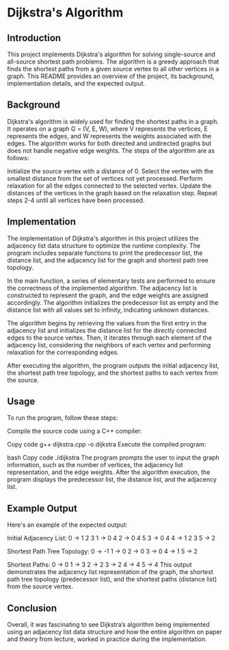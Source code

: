 # Dijkstra's Algorithm

## Introduction
This project implements Dijkstra's algorithm for solving single-source and all-source shortest path problems. The algorithm is a greedy approach that finds the shortest paths from a given source vertex to all other vertices in a graph. This README provides an overview of the project, its background, implementation details, and the expected output.

## Background
Dijkstra's algorithm is widely used for finding the shortest paths in a graph. It operates on a graph G = (V, E, W), where V represents the vertices, E represents the edges, and W represents the weights associated with the edges. The algorithm works for both directed and undirected graphs but does not handle negative edge weights. The steps of the algorithm are as follows:

Initialize the source vertex with a distance of 0.
Select the vertex with the smallest distance from the set of vertices not yet processed.
Perform relaxation for all the edges connected to the selected vertex.
Update the distances of the vertices in the graph based on the relaxation step.
Repeat steps 2-4 until all vertices have been processed.

## Implementation
The implementation of Dijkstra's algorithm in this project utilizes the adjacency list data structure to optimize the runtime complexity. The program includes separate functions to print the predecessor list, the distance list, and the adjacency list for the graph and shortest path tree topology.

In the main function, a series of elementary tests are performed to ensure the correctness of the implemented algorithm. The adjacency list is constructed to represent the graph, and the edge weights are assigned accordingly. The algorithm initializes the predecessor list as empty and the distance list with all values set to infinity, indicating unknown distances.

The algorithm begins by retrieving the values from the first entry in the adjacency list and initializes the distance list for the directly connected edges to the source vertex. Then, it iterates through each element of the adjacency list, considering the neighbors of each vertex and performing relaxation for the corresponding edges.

After executing the algorithm, the program outputs the initial adjacency list, the shortest path tree topology, and the shortest paths to each vertex from the source.

## Usage
To run the program, follow these steps:

Compile the source code using a C++ compiler:

Copy code
g++ dijkstra.cpp -o dijkstra
Execute the compiled program:

bash
Copy code
./dijkstra
The program prompts the user to input the graph information, such as the number of vertices, the adjacency list representation, and the edge weights. After the algorithm execution, the program displays the predecessor list, the distance list, and the adjacency list.

## Example Output
Here's an example of the expected output:

Initial Adjacency List:
0 -> 1 2 3
1 -> 0 4
2 -> 0 4 5
3 -> 0 4
4 -> 1 2 3
5 -> 2

Shortest Path Tree Topology:
0 -> -1
1 -> 0
2 -> 0
3 -> 0
4 -> 1
5 -> 2

Shortest Paths:
0 -> 0
1 -> 3
2 -> 2
3 -> 2
4 -> 4
5 -> 4
This output demonstrates the adjacency list representation of the graph, the shortest path tree topology (predecessor list), and the shortest paths (distance list) from the source vertex.

## Conclusion
Overall, it was fascinating to see Dijkstra’s algorithm being implemented using an adjacency list data structure and how the entire algorithm on paper and theory from lecture, worked in practice during the implementation.
